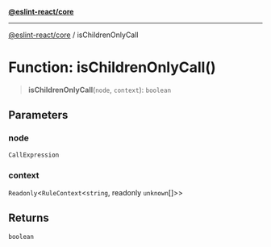 [**@eslint-react/core**](../README.md)

***

[@eslint-react/core](../README.md) / isChildrenOnlyCall

# Function: isChildrenOnlyCall()

> **isChildrenOnlyCall**(`node`, `context`): `boolean`

## Parameters

### node

`CallExpression`

### context

`Readonly`\<`RuleContext`\<`string`, readonly `unknown`[]\>\>

## Returns

`boolean`
